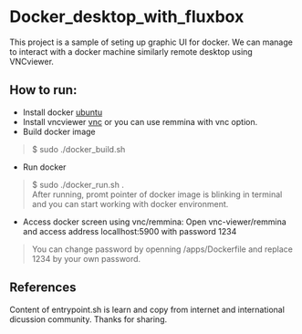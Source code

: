 # Docker_desktop_with_fluxbox
This project is a sample of seting up graphic UI for docker. We can manage to interact with a docker machine similarly remote desktop using VNCviewer.

## How to run:
- Install docker [ubuntu](https://docs.docker.com/install/linux/docker-ce/ubuntu/)
- Install vncviewer [vnc](https://www.realvnc.com/en/connect/download/viewer/) or you can use remmina with vnc option.
- Build docker image
> $ sudo ./docker_build.sh
- Run docker
> $ sudo ./docker_run.sh .   
After running, promt pointer of docker image is blinking in terminal and you can start working with docker environment.
- Access docker screen using vnc/remmina: Open vnc-viewer/remmina and access address locallhost:5900 with password 1234
> You can change password by openning /apps/Dockerfile and replace 1234 by your own password.

## References 
Content of entrypoint.sh is learn and copy from internet and international dicussion community. Thanks for sharing.
